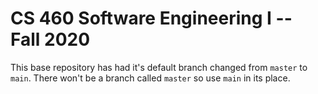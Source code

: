 # CS 460 Software Engineering I -- Fall 2020

This base repository has had it's default branch changed from `master` to `main`.  There won't be a branch called `master` so use `main` in its place. 


